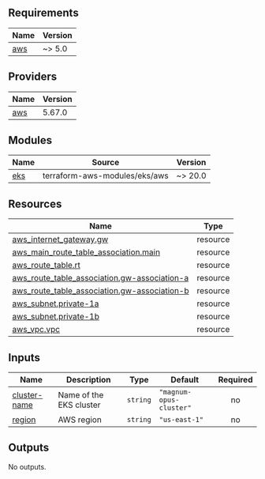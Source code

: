 ## Requirements

| Name | Version |
|------|---------|
| <a name="requirement_aws"></a> [aws](#requirement\_aws) | ~> 5.0 |

## Providers

| Name | Version |
|------|---------|
| <a name="provider_aws"></a> [aws](#provider\_aws) | 5.67.0 |

## Modules

| Name | Source | Version |
|------|--------|---------|
| <a name="module_eks"></a> [eks](#module\_eks) | terraform-aws-modules/eks/aws | ~> 20.0 |

## Resources

| Name | Type |
|------|------|
| [aws_internet_gateway.gw](https://registry.terraform.io/providers/hashicorp/aws/latest/docs/resources/internet_gateway) | resource |
| [aws_main_route_table_association.main](https://registry.terraform.io/providers/hashicorp/aws/latest/docs/resources/main_route_table_association) | resource |
| [aws_route_table.rt](https://registry.terraform.io/providers/hashicorp/aws/latest/docs/resources/route_table) | resource |
| [aws_route_table_association.gw-association-a](https://registry.terraform.io/providers/hashicorp/aws/latest/docs/resources/route_table_association) | resource |
| [aws_route_table_association.gw-association-b](https://registry.terraform.io/providers/hashicorp/aws/latest/docs/resources/route_table_association) | resource |
| [aws_subnet.private-1a](https://registry.terraform.io/providers/hashicorp/aws/latest/docs/resources/subnet) | resource |
| [aws_subnet.private-1b](https://registry.terraform.io/providers/hashicorp/aws/latest/docs/resources/subnet) | resource |
| [aws_vpc.vpc](https://registry.terraform.io/providers/hashicorp/aws/latest/docs/resources/vpc) | resource |

## Inputs

| Name | Description | Type | Default | Required |
|------|-------------|------|---------|:--------:|
| <a name="input_cluster-name"></a> [cluster-name](#input\_cluster-name) | Name of the EKS cluster | `string` | `"magnum-opus-cluster"` | no |
| <a name="input_region"></a> [region](#input\_region) | AWS region | `string` | `"us-east-1"` | no |

## Outputs

No outputs.
